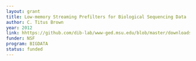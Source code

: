 ```yaml
---
layout: grant
title: Low-memory Streaming Prefilters for Biological Sequencing Data
author: C. Titus Brown
year: 2012
link: hhttps://github.com/dib-lab/www-ged.msu.edu/blob/master/downloads/2012-bigdata-nsf.pdf
funder: NSF
program: BIGDATA
status: funded
---
```

